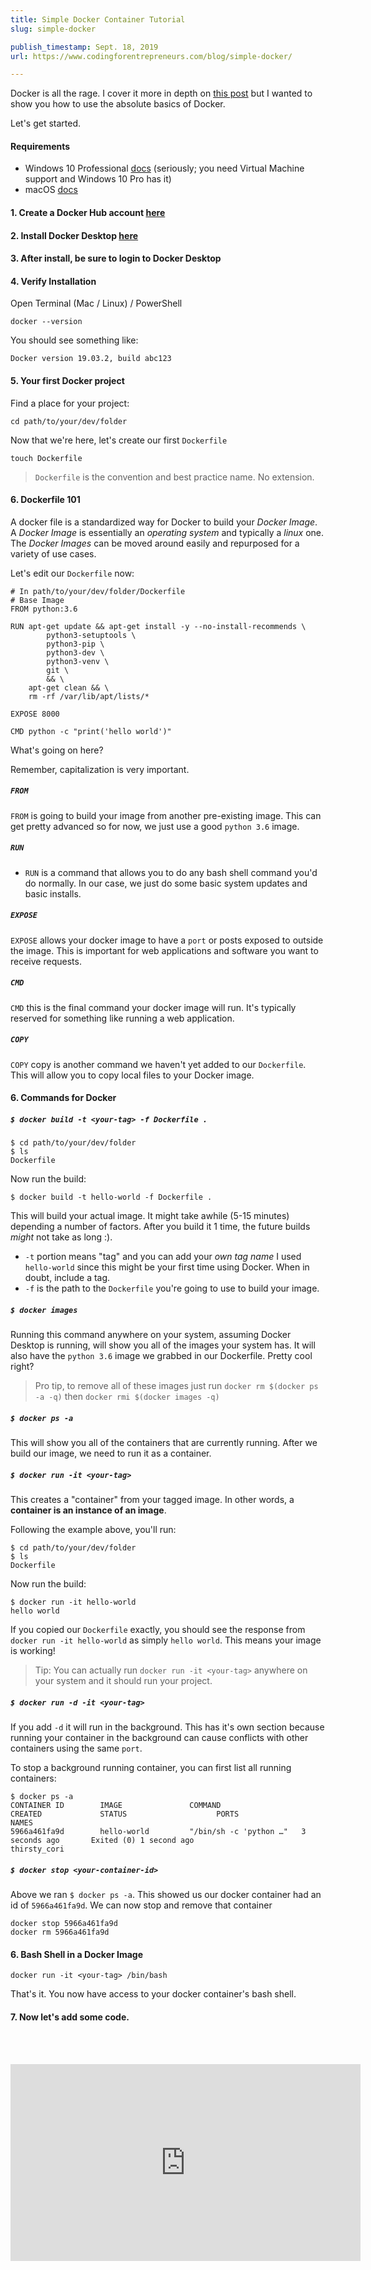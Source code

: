 ```yaml
---
title: Simple Docker Container Tutorial
slug: simple-docker

publish_timestamp: Sept. 18, 2019
url: https://www.codingforentrepreneurs.com/blog/simple-docker/

---
```



Docker is all the rage. I cover it more in depth on [this post](https://www.codingforentrepreneurs.com/blog/django-docker-production-heroku/) but I wanted to show you how to use the absolute basics of Docker. 

Let's get started.

#### Requirements
- Windows 10 Professional [docs](https://docs.docker.com/docker-for-windows/install/) (seriously; you need Virtual Machine support and Windows 10 Pro has it)
- macOS [docs](https://docs.docker.com/docker-for-mac/install/)

#### 1. Create a Docker Hub account [here](https://kirr.co/ud0sxn)

#### 2. Install Docker Desktop [here](https://kirr.co/36n3i1)

#### 3. After install, be sure to login to Docker Desktop

#### 4. Verify Installation

Open Terminal (Mac / Linux) / PowerShell
```
docker --version
```
You should see something like:
```
Docker version 19.03.2, build abc123
```


#### 5. Your first Docker project

Find a place for your project:
```
cd path/to/your/dev/folder
```

Now that we're here, let's create our first `Dockerfile`
```
touch Dockerfile
```
> `Dockerfile` is the convention and best practice name. No extension.



#### 6. Dockerfile 101
A docker file is a standardized way for Docker to build your _Docker Image_. A _Docker Image_ is essentially an _operating system_ and typically a _linux_ one. The _Docker Images_ can be moved around easily and repurposed for a variety of use cases.

Let's edit our `Dockerfile` now:

```
# In path/to/your/dev/folder/Dockerfile
# Base Image
FROM python:3.6

RUN apt-get update && apt-get install -y --no-install-recommends \
        python3-setuptools \
        python3-pip \
        python3-dev \
        python3-venv \
        git \
        && \
    apt-get clean && \
    rm -rf /var/lib/apt/lists/*

EXPOSE 8000

CMD python -c "print('hello world')"
```
What's going on here?

Remember, capitalization is very important.

##### `FROM` 
`FROM` is going to build your image from another pre-existing image. This can get pretty advanced so for now, we just use a good `python 3.6` image. 

##### `RUN`
- `RUN` is a command that allows you to do any bash shell command you'd do normally. In our case, we just do some basic system updates and basic installs.

##### `EXPOSE`
`EXPOSE` allows your docker image to have a `port` or posts exposed to outside the image. This is important for web applications and software you want to receive requests.

##### `CMD`
`CMD` this is the final command your docker image will run. It's typically reserved for something like running a web application.

##### `COPY`
`COPY` copy is another command we haven't yet added to our `Dockerfile`. This will allow you to copy local files to your Docker image.

#### 6. Commands for Docker

##### `$ docker build -t <your-tag> -f Dockerfile .`
```
$ cd path/to/your/dev/folder
$ ls
Dockerfile
```
Now run the build:
```
$ docker build -t hello-world -f Dockerfile .
```

This will build your actual image. It might take awhile (5-15 minutes) depending a number of factors. After you build it 1 time, the future builds *might* not take as long :).

- `-t` portion means "tag" and you can add your _own tag name_ I used `hello-world` since this might be your first time using Docker. When in doubt, include a tag.
- `-f` is the path to the `Dockerfile` you're going to use to build your image.


##### `$ docker images`
Running this command anywhere on your system, assuming Docker Desktop is running, will show you all of the images your system has. It will also have the `python 3.6` image we grabbed in our Dockerfile. Pretty cool right?

> Pro tip, to remove all of these images just run `docker rm $(docker ps -a -q)` then `docker rmi $(docker images -q)`

##### `$ docker ps -a`
This will show you all of the containers that are currently running. After we build our image, we need to run it as a container. 


##### `$ docker run -it <your-tag> `
This creates a "container" from your tagged image. In other words, a **container is an instance of an image**.


Following the example above, you'll run:

```
$ cd path/to/your/dev/folder
$ ls
Dockerfile
```
Now run the build:
```
$ docker run -it hello-world
hello world
```
If you copied our `Dockerfile` exactly, you should see the response from `docker run -it hello-world` as simply `hello world`. This means your image is working!


> Tip: You can actually run `docker run -it <your-tag>` anywhere on your system and it should run your project.

##### `$ docker run -d -it <your-tag> `
If you add `-d` it will run in the background.
This has it's own section because running your container in the background can cause conflicts with other containers using the same `port`. 

To stop a background running container, you can first list all running containers:

```
$ docker ps -a
CONTAINER ID        IMAGE               COMMAND                  CREATED             STATUS                    PORTS               NAMES
5966a461fa9d        hello-world         "/bin/sh -c 'python …"   3 seconds ago       Exited (0) 1 second ago                       thirsty_cori
```

##### `$ docker stop <your-container-id> `
Above we ran `$ docker ps -a`. This showed us our docker container had an id of `5966a461fa9d`. We can now stop and remove that container

```
docker stop 5966a461fa9d
docker rm 5966a461fa9d
```


#### 6. Bash Shell in a Docker Image
```
docker run -it <your-tag> /bin/bash
```

That's it. You now have access to your docker container's bash shell.


#### 7. Now let's add some code.


<br/><br/>
<a name='video' id='video'></a>
<iframe width="560" height="315" src="https://www.youtube.com/embed/7S73WERRqO4" frameborder="0" allow="accelerometer; autoplay; encrypted-media; gyroscope; picture-in-picture" allowfullscreen></iframe>
